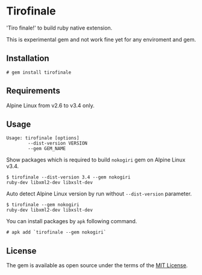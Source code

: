 # Tirofinale

'Tiro finale!' to build ruby native extension.

This is experimental gem and not work fine yet for any enviroment and gem.

## Installation

~~~~
# gem install tirofinale
~~~~

## Requirements

Alpine Linux from v2.6 to v3.4 only.

## Usage

~~~~
Usage: tirofinale [options]
        --dist-version VERSION
        --gem GEM_NAME
~~~~

Show packages which is required to build `nokogiri` gem on Alpine Linux v3.4.

~~~~
$ tirofinale --dist-version 3.4 --gem nokogiri
ruby-dev libxml2-dev libxslt-dev
~~~~

Auto detect Alpine Linux version by run without `--dist-version` parameter.

~~~~
$ tirofinale --gem nokogiri
ruby-dev libxml2-dev libxslt-dev
~~~~

You can install packages by `apk` following command.

~~~~
# apk add `tirofinale --gem nokogiri`
~~~~

## License

The gem is available as open source under the terms of the [MIT License](http://opensource.org/licenses/MIT).

